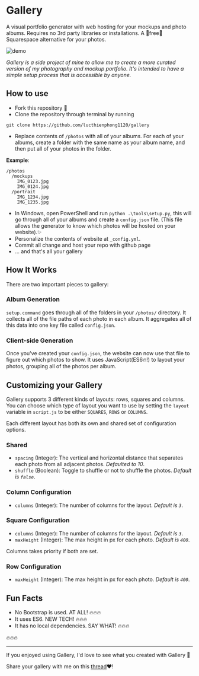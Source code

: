 # Gallery
A visual portfolio generator with web hosting for your mockups and photo albums. Requires no 3rd party libraries or installations. A 🤑free🤑 Squarespace alternative for your photos.

![demo](./demo.gif)

*Gallery is a side project of mine to allow me to create a more curated version of my photography and mockup portfolio. It's intended to have a simple setup process that is accessible by anyone.*

## How to use

- Fork this repository 🍴
- Clone the repository through terminal by running
```
git clone https://github.com/lucthienphong1120/gallery
```
- Replace contents of `/photos` with all of your albums. For each of your albums, create a folder with the same name as your album name, and then put all of your photos in the folder.

**Example**:
```
/photos
  /mockups
    IMG_0123.jpg
    IMG_0124.jpg
  /portrait
    IMG_1234.jpg
    IMG_1235.jpg
```

- In Windows, open PowerShell and run `python .\tools\setup.py`, this will go through all of your albums and create a `config.json` file. (This file allows the generator to know which photos will be hosted on your website).✨
- Personalize the contents of website at `_config.yml`.
- Commit all change and host your repo with github page
- ... and that's all your gallery

## How It Works
There are two important pieces to gallery:

### Album Generation
`setup.command` goes through all of the folders in your `/photos/` directory. It collects all of the file paths of each photo in each album. It aggregates all of this data into one key file called `config.json`.

### Client-side Generation
Once you've created your `config.json`, the website can now use that file to figure out which photos to show. It uses JavaScript(ES6🔥!) to layout your photos, grouping all of the photos per album.

## Customizing your Gallery
Gallery supports 3 different kinds of layouts: rows, squares and columns. You can choose which type of layout you want to use by setting the `layout` variable in `script.js` to be either `SQUARES`, `ROWS` or `COLUMNS`.

Each different layout has both its own and shared set of configuration options.

### Shared
- `spacing` (Integer): The vertical and horizontal distance that separates each photo from all adjacent photos. *Defaulted to 10*.
- `shuffle` (Boolean): Toggle to shuffle or not to shuffle the photos. *Default is `false`*.

### Column Configuration
- `columns` (Integer): The number of columns for the layout. *Default is `3`*.

### Square Configuration
- `columns` (Integer): The number of columns for the layout. *Default is `3`*.
- `maxHeight` (Integer): The max height in px for each photo. *Default is `400`*.

Columns takes priority if both are set.

### Row Configuration
- `maxHeight` (Integer): The max height in px for each photo. *Default is `400`*.

## Fun Facts
- No Bootstrap is used. AT ALL! 🔥🔥🔥
- It uses ES6. NEW TECH! 🔥🔥🔥
- It has no local dependencies. SAY WHAT! 🔥🔥🔥

🔥🔥🔥

---

If you enjoyed using Gallery, I'd love to see what you created with Gallery 🙌

Share your gallery with me on this [thread](https://github.com/andyzg/gallery/issues/1)❤️!
